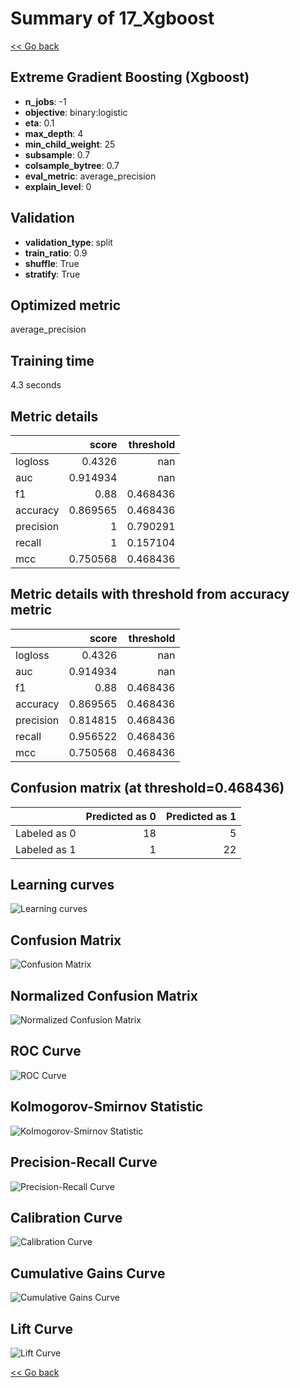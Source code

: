 # Summary of 17_Xgboost

[<< Go back](../README.md)


## Extreme Gradient Boosting (Xgboost)
- **n_jobs**: -1
- **objective**: binary:logistic
- **eta**: 0.1
- **max_depth**: 4
- **min_child_weight**: 25
- **subsample**: 0.7
- **colsample_bytree**: 0.7
- **eval_metric**: average_precision
- **explain_level**: 0

## Validation
 - **validation_type**: split
 - **train_ratio**: 0.9
 - **shuffle**: True
 - **stratify**: True

## Optimized metric
average_precision

## Training time

4.3 seconds

## Metric details
|           |    score |   threshold |
|:----------|---------:|------------:|
| logloss   | 0.4326   |  nan        |
| auc       | 0.914934 |  nan        |
| f1        | 0.88     |    0.468436 |
| accuracy  | 0.869565 |    0.468436 |
| precision | 1        |    0.790291 |
| recall    | 1        |    0.157104 |
| mcc       | 0.750568 |    0.468436 |


## Metric details with threshold from accuracy metric
|           |    score |   threshold |
|:----------|---------:|------------:|
| logloss   | 0.4326   |  nan        |
| auc       | 0.914934 |  nan        |
| f1        | 0.88     |    0.468436 |
| accuracy  | 0.869565 |    0.468436 |
| precision | 0.814815 |    0.468436 |
| recall    | 0.956522 |    0.468436 |
| mcc       | 0.750568 |    0.468436 |


## Confusion matrix (at threshold=0.468436)
|              |   Predicted as 0 |   Predicted as 1 |
|:-------------|-----------------:|-----------------:|
| Labeled as 0 |               18 |                5 |
| Labeled as 1 |                1 |               22 |

## Learning curves
![Learning curves](learning_curves.png)
## Confusion Matrix

![Confusion Matrix](confusion_matrix.png)


## Normalized Confusion Matrix

![Normalized Confusion Matrix](confusion_matrix_normalized.png)


## ROC Curve

![ROC Curve](roc_curve.png)


## Kolmogorov-Smirnov Statistic

![Kolmogorov-Smirnov Statistic](ks_statistic.png)


## Precision-Recall Curve

![Precision-Recall Curve](precision_recall_curve.png)


## Calibration Curve

![Calibration Curve](calibration_curve_curve.png)


## Cumulative Gains Curve

![Cumulative Gains Curve](cumulative_gains_curve.png)


## Lift Curve

![Lift Curve](lift_curve.png)



[<< Go back](../README.md)
